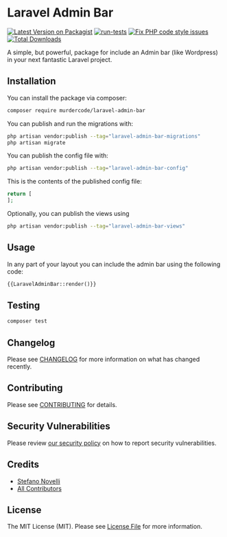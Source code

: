 # Laravel Admin Bar

[![Latest Version on Packagist](https://img.shields.io/packagist/v/murdercode/laravel-admin-bar.svg?style=flat-square)](https://packagist.org/packages/murdercode/laravel-admin-bar)
[![run-tests](https://github.com/murdercode/laravel-admin-bar/actions/workflows/run-tests.yml/badge.svg)](https://github.com/murdercode/laravel-admin-bar/actions/workflows/run-tests.yml)
[![Fix PHP code style issues](https://github.com/murdercode/laravel-admin-bar/actions/workflows/fix-php-code-style-issues.yml/badge.svg)](https://github.com/murdercode/laravel-admin-bar/actions/workflows/fix-php-code-style-issues.yml)
[![Total Downloads](https://img.shields.io/packagist/dt/murdercode/laravel-admin-bar.svg?style=flat-square)](https://packagist.org/packages/murdercode/laravel-admin-bar)

A simple, but powerful, package for include an Admin bar (like Wordpress) in your next fantastic Laravel project.

## Installation

You can install the package via composer:

```bash
composer require murdercode/laravel-admin-bar
```

You can publish and run the migrations with:

```bash
php artisan vendor:publish --tag="laravel-admin-bar-migrations"
php artisan migrate
```

You can publish the config file with:

```bash
php artisan vendor:publish --tag="laravel-admin-bar-config"
```

This is the contents of the published config file:

```php
return [
];
```

Optionally, you can publish the views using

```bash
php artisan vendor:publish --tag="laravel-admin-bar-views"
```

## Usage
In any part of your layout you can include the admin bar using the following code:

```php
{{LaravelAdminBar::render()}}
```

## Testing

```bash
composer test
```

## Changelog

Please see [CHANGELOG](CHANGELOG.md) for more information on what has changed recently.

## Contributing

Please see [CONTRIBUTING](CONTRIBUTING.md) for details.

## Security Vulnerabilities

Please review [our security policy](../../security/policy) on how to report security vulnerabilities.

## Credits

- [Stefano Novelli](https://github.com/murdercode)
- [All Contributors](../../contributors)

## License

The MIT License (MIT). Please see [License File](LICENSE.md) for more information.
